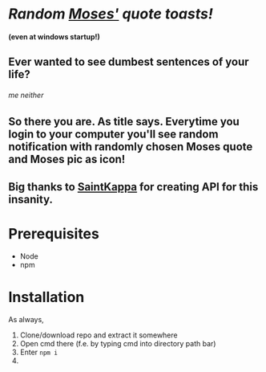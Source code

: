 # *Random [Moses'](https://github.com/GinoMoses) quote toasts!*

#### (even at windows startup!)

## Ever wanted to see dumbest sentences of your life?
###### me neither

## So there you are. As title says. Everytime you login to your computer you'll see random notification with randomly chosen Moses quote and Moses pic as icon!

## Big thanks to [SaintKappa](https://github.com/theSaintKappa) for creating API for this insanity.

# Prerequisites

- Node
- npm

# Installation

As always,

1. Clone/download repo and extract it somewhere
2. Open cmd there (f.e. by typing cmd into directory path bar)
3. Enter `npm i`
4. 